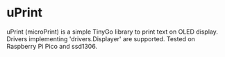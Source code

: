 # uPrint

uPrint (microPrint) is a simple TinyGo library to print text on OLED display. Drivers implementing 'drivers.Displayer' are supported. Tested on Raspberry Pi Pico and ssd1306.

